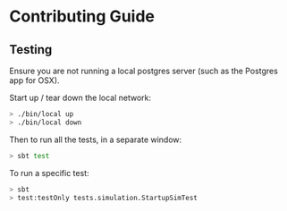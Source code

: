 # Contributing Guide

## Testing

Ensure you are not running a local postgres server (such as the Postgres app for OSX).

Start up / tear down the local network:

```bash
> ./bin/local up
> ./bin/local down
```

Then to run all the tests, in a separate window:

```bash
> sbt test
```

To run a specific test:

```bash
> sbt
> test:testOnly tests.simulation.StartupSimTest
```
